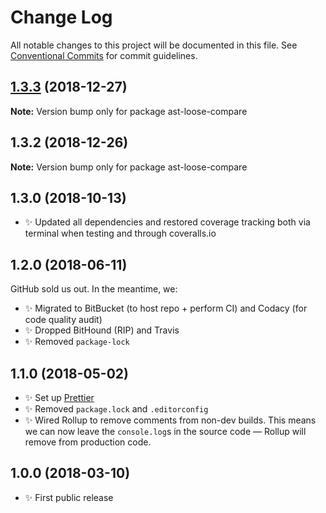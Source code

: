 # Change Log

All notable changes to this project will be documented in this file.
See [Conventional Commits](https://conventionalcommits.org) for commit guidelines.

## [1.3.3](https://bitbucket.org/codsen/codsen/src/master/packages/ast-loose-compare/compare/ast-loose-compare@1.3.2...ast-loose-compare@1.3.3) (2018-12-27)

**Note:** Version bump only for package ast-loose-compare





## 1.3.2 (2018-12-26)

**Note:** Version bump only for package ast-loose-compare





## 1.3.0 (2018-10-13)

- ✨ Updated all dependencies and restored coverage tracking both via terminal when testing and through coveralls.io

## 1.2.0 (2018-06-11)

GitHub sold us out. In the meantime, we:

- ✨ Migrated to BitBucket (to host repo + perform CI) and Codacy (for code quality audit)
- ✨ Dropped BitHound (RIP) and Travis
- ✨ Removed `package-lock`

## 1.1.0 (2018-05-02)

- ✨ Set up [Prettier](https://prettier.io)
- ✨ Removed `package.lock` and `.editorconfig`
- ✨ Wired Rollup to remove comments from non-dev builds. This means we can now leave the `console.log`s in the source code — Rollup will remove from production code.

## 1.0.0 (2018-03-10)

- ✨ First public release
